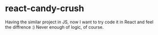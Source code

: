 # react-candy-crush
Having the similar project in JS, now I want to try code it in React and feel the diffrence :) Never enough of logic, of course.
